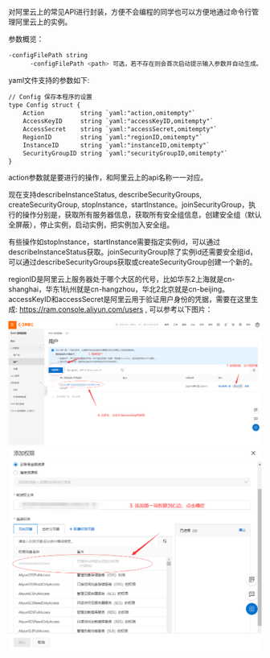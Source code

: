 对阿里云上的常见API进行封装，方便不会编程的同学也可以方便地通过命令行管理阿里云上的实例。

参数概览：
``` bash
-configFilePath string
      -configFilePath <path> 可选，若不存在则会首次启动提示输入参数并自动生成。 (default "./config.yaml")
```
yaml文件支持的参数如下:
``` golang
// Config 保存本程序的设置
type Config struct {
	Action          string `yaml:"action,omitempty"`
	AccessKeyID     string `yaml:"accessKeyID,omitempty"`
	AccessSecret    string `yaml:"accessSecret,omitempty"`
	RegionID        string `yaml:"regionID,omitempty"`
	InstanceID      string `yaml:"instanceID,omitempty"`
	SecurityGroupID string `yaml:"securityGroupID,omitempty"`
}
```

action参数就是要进行的操作，和阿里云上的api名称一一对应。

现在支持describeInstanceStatus, describeSecurityGroups, createSecurityGroup, stopInstance，startInstance。joinSecurityGroup，执行的操作分别是，获取所有服务器信息，获取所有安全组信息，创建安全组（默认全屏蔽），停止实例，启动实例，把实例加入安全组。

有些操作如stopInstance，startInstance需要指定实例id，可以通过describeInstanceStatus获取。joinSecurityGroup除了实例id还需要安全组id，可以通过describeSecurityGroups获取或createSecurityGroup创建一个新的。

regionID是阿里云上服务器处于哪个大区的代号，比如华东2上海就是cn-shanghai，华东1杭州就是cn-hangzhou，华北2北京就是cn-beijing。accessKeyID和accessSecret是阿里云用于验证用户身份的凭据，需要在这里生成: https://ram.console.aliyun.com/users , 可以参考以下图片：

![教程](./example_1.png)
![教程](./example_2.png)
